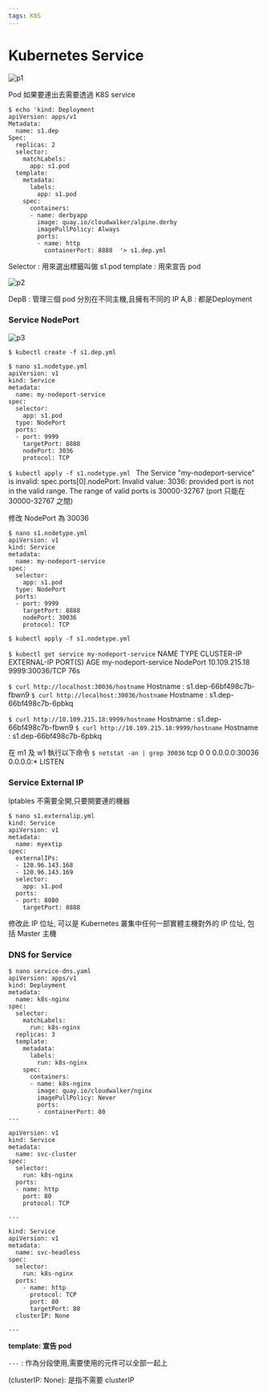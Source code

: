 ```yaml
---
tags: K8S
---
```


# **Kubernetes Service**

![p1](https://i.imgur.com/SSO3mmx.png)

Pod 如果要連出去需要透過 K8S service

```
$ echo 'kind: Deployment
apiVersion: apps/v1
Metadata:
  name: s1.dep
Spec:
  replicas: 2
  selector:
    matchLabels:
      app: s1.pod
  template:
    metadata:
      labels:
        app: s1.pod
    spec:
      containers:
      - name: derbyapp
        image: quay.io/cloudwalker/alpine.derby
        imagePullPolicy: Always
        ports:
        - name: http
          containerPort: 8888  '> s1.dep.yml

```
Selector : 用來選出標籤叫做 s1.pod
template : 用來宣告 pod

![p2](https://i.imgur.com/oi7K8eX.png)

DepB : 管理三個 pod 分別在不同主機,且擁有不同的 IP
A,B : 都是Deployment

### **Service NodePort**

![p3](https://i.imgur.com/16E7sjm.png)

`$ kubectl create -f s1.dep.yml `

```
$ nano s1.nodetype.yml 
apiVersion: v1
kind: Service
metadata:  
  name: my-nodeport-service
spec:
  selector:
    app: s1.pod
  type: NodePort
  ports:
  - port: 9999
    targetPort: 8888
    nodePort: 3036
    protocol: TCP 
```

`$ kubectl apply -f s1.nodetype.yml `
The Service "my-nodeport-service" is invalid: spec.ports[0].nodePort: Invalid value: 3036: provided port is not in the valid range. The range of valid ports is 30000-32767 (port 只能在 30000-32767 之間)

修改 NodePort 為 30036
```
$ nano s1.nodetype.yml 
apiVersion: v1
kind: Service
metadata:  
  name: my-nodeport-service
spec:
  selector:
    app: s1.pod
  type: NodePort
  ports:
  - port: 9999
    targetPort: 8888
    nodePort: 30036
    protocol: TCP 
```

`$ kubectl apply -f s1.nodetype.yml`

`$ kubectl get service my-nodeport-service`
NAME                  TYPE       CLUSTER-IP     EXTERNAL-IP   PORT(S)          AGE
my-nodeport-service   NodePort   10.109.215.18   <none>  9999:30036/TCP   76s


`$ curl http://localhost:30036/hostname`
Hostname : s1.dep-66bf498c7b-fbwn9
`$ curl http://localhost:30036/hostname`
Hostname : s1.dep-66bf498c7b-6pbkq

`$ curl http://10.109.215.18:9999/hostname`
Hostname : s1.dep-66bf498c7b-fbwn9
`$ curl http://10.109.215.18:9999/hostname`
Hostname : s1.dep-66bf498c7b-6pbkq

在 m1 及 w1 執行以下命令
`$ netstat -an | grep 30036`
tcp        0      0 0.0.0.0:30036           0.0.0.0:*               LISTEN

### **Service External IP**

Iptables 不需要全開,只要開要連的機器

```
$ nano s1.externalip.yml 
kind: Service
apiVersion: v1
metadata:
  name: myextip
spec:
  externalIPs:
  - 120.96.143.168
  - 120.96.143.169
  selector:
    app: s1.pod
  ports:
  - port: 8080
    targetPort: 8888
```

修改此 IP 位址, 可以是 Kubernetes 叢集中任何一部實體主機對外的 IP 位址, 包括 Master 主機

### **DNS for Service**

```
$ nano service-dns.yaml
apiVersion: apps/v1
kind: Deployment
metadata:
  name: k8s-nginx
spec:
  selector:
    matchLabels:
      run: k8s-nginx
  replicas: 3
  template:
    metadata:
      labels:
        run: k8s-nginx
    spec:
      containers:
      - name: k8s-nginx
        image: quay.io/cloudwalker/nginx
        imagePullPolicy: Never
        ports:
        - containerPort: 80
---

apiVersion: v1
kind: Service
metadata:
  name: svc-cluster
spec:
  selector:
    run: k8s-nginx
  ports:
  - name: http
    port: 80
    protocol: TCP
    
---

kind: Service
apiVersion: v1
metadata:
  name: svc-headless
spec:
  selector:
    run: k8s-nginx
  ports:
    - name: http
      protocol: TCP
      port: 80
      targetPort: 80
  clusterIP: None
  
---
```

**template: 宣告 pod**

`---` : 作為分段使用,需要使用的元件可以全部一起上

(clusterIP: None): 是指不需要 clusterIP














